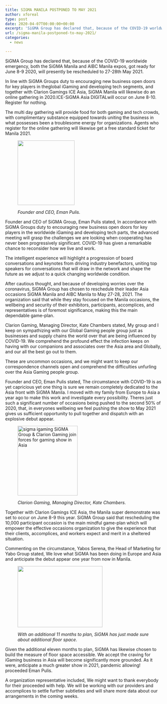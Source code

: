 ```yaml
---
title: SIGMA MANILA POSTPONED TO MAY 2021
author: xforeal 
type: post
date: 2020-04-07T00:00:00+00:00
excerpt: 'SiGMA Group has declared that, because of the COVID-19 worldwide emergency, both the SiGMA Manila and AIBC Manila expos, anticipated June 8-9 2020, will currently be rescheduled to 27-28th May 2021 '
url: /sigma-manila-postponed-to-may-2021/
categories:
  - news

---
```

SiGMA Group has declared that, because of the COVID-19 worldwide emergency, both the SiGMA Manila and AIBC Manila expos, got ready for June 8-9 2020, will presently be rescheduled to 27-28th May 2021. 

In line with SiGMA Groups duty to encouraging new business open doors for key players in theglobal iGaming and developing tech segments, and together with Clarion Gamings ICE Asia, SiGMA Manila will likewise do an online gathering in 2020.ICE-SiGMA Asia DIGITALwill occur on June 8-10. Register for nothing. 

The multi day gathering will provide food for both gaming and tech crowds, with complimentary substance equipped towards uniting the business in what possesses been a troublesome energy for organizations. Agents who register for the online gathering will likewise get a free standard ticket for Manila 2021. <figure aria-describedby="caption-attachment-98715" class="wp-caption alignleft" id="attachment_98715">

<img loading="lazy" alt="" class="wp-image-98715" height="207" sizes="(max-width: 183px) 100vw, 183px" src="https://sigma.com.mt/latest-news/wp-content/uploads/2020/04/eman-2.jpg" srcset="https://sigma.com.mt/latest-news/wp-content/uploads/2020/04/eman-2.jpg 985w, https://sigma.com.mt/latest-news/wp-content/uploads/2020/04/eman-2-264x300.jpg 264w, https://sigma.com.mt/latest-news/wp-content/uploads/2020/04/eman-2-901x1024.jpg 901w, https://sigma.com.mt/latest-news/wp-content/uploads/2020/04/eman-2-768x872.jpg 768w" width="183" /> <figcaption class="wp-caption-text" id="caption-attachment-98715">_Founder and CEO, Eman Pulis._ </figcaption></figure> 

Founder and CEO of SiGMA Group, Eman Pulis stated, In accordance with SiGMA Groups duty to encouraging new business open doors for key players in the worldwide iGaming and developing tech parts, the advanced meeting will grasp the challenges we are looking when cooperating has never been progressively significant. COVID-19 has given a remarkable chance to reconsider how we live and work. 

The intelligent experience will highlight a progression of board conversations and keynotes from driving industry benefactors, uniting top speakers for conversations that will draw in the network and shape the future as we adjust to a quick changing worldwide condition. 

After cautious thought, and because of developing worries over the coronavirus, SiGMA Group has chosen to reschedule their leader Asia occasions SiGMA Manila and AIBC Manila to May 27-28, 2021. The organization said that while they stay focused on the Manila occasions, the wellbeing and security of their exhibitors, participants, accomplices, and representatives is of foremost significance, making this the main dependable game-plan. 

Clarion Gaming, Managing Director, Kate Chambers stated, My group and I keep on sympathizing with our Global Gaming people group just as businesses and supply chains the world over that are being influenced by COVID-19. We comprehend the profound effect the infection keeps on having with our companions and associates over the Asia area and Globally, and our all the best go out to them. 

These are uncommon occasions, and we might want to keep our correspondence channels open and comprehend the difficulties unfurling over the Asia Gaming people group. 

Founder and CEO, Eman Pulis stated, The circumstance with COVID-19 is as yet capricious yet one thing is sure we remain completely dedicated to the Asia front with SiGMA Manila. I moved with my family from Europe to Asia a year ago to make this work and investigate every possibility. Theres just such a significant number of occasions being pushed to the second 50% of 2020, that, in everyones wellbeing we feel pushing the show to May 2021 gives us sufficient opportunity to pull together and dispatch with an explosive debut appear. <figure aria-describedby="caption-attachment-71981" class="wp-caption alignright" id="attachment_71981">

<img loading="lazy" alt="sigma igaming SiGMA Group &#038; Clarion Gaming join forces for gaming show in Asia" class="wp-image-71981 " height="223" src="https://sigma.com.mt/latest-news/wp-content/uploads/2019/08/kate-chambers.jpg" width="193" /> <figcaption class="wp-caption-text" id="caption-attachment-71981">_Clarion Gaming, Managing Director, Kate Chambers._ </figcaption></figure> 

Together with Clarion Gamings ICE Asia, the Manila super demonstrate was set to occur on June 8-9 this year. SiGMA Group said that rescheduling the 10,000 participant occasion is the main mindful game-plan which will empower the effective occasions organization to give the experience that their clients, accomplices, and workers expect and merit in a sheltered situation. 

Commenting on the circumstance, Yabos Serena, the Head of Marketing for Yabo Group stated, We love what SiGMA has been doing in Europe and Asia and anticipate the debut appear one year from now in Manila. <figure aria-describedby="caption-attachment-98717" class="wp-caption alignleft" id="attachment_98717">

<img loading="lazy" alt="" class="wp-image-98717" height="196" sizes="(max-width: 273px) 100vw, 273px" src="https://sigma.com.mt/latest-news/wp-content/uploads/2020/04/SMX-MANILA_Facade.jpg" srcset="https://sigma.com.mt/latest-news/wp-content/uploads/2020/04/SMX-MANILA_Facade.jpg 1600w, https://sigma.com.mt/latest-news/wp-content/uploads/2020/04/SMX-MANILA_Facade-300x215.jpg 300w, https://sigma.com.mt/latest-news/wp-content/uploads/2020/04/SMX-MANILA_Facade-1024x735.jpg 1024w, https://sigma.com.mt/latest-news/wp-content/uploads/2020/04/SMX-MANILA_Facade-768x552.jpg 768w, https://sigma.com.mt/latest-news/wp-content/uploads/2020/04/SMX-MANILA_Facade-1536x1103.jpg 1536w" width="273" /> <figcaption class="wp-caption-text" id="caption-attachment-98717">_With an additional 11 months to plan, SiGMA has just made sure about additional floor space._ </figcaption></figure> 

Given the additional eleven months to plan, SiGMA has likewise chosen to build the measure of floor space accessible. We accept the craving for iGaming business in Asia will become significantly more grounded. As it were, anticipate a much greater show in 2021, pandemic allowing! proceeded Eman Pulis. 

A organization representative included, We might want to thank everybody for their proceeded with help. We will be working with our providers and accomplices to settle further subtleties and will share more data about our arrangements in the coming weeks.